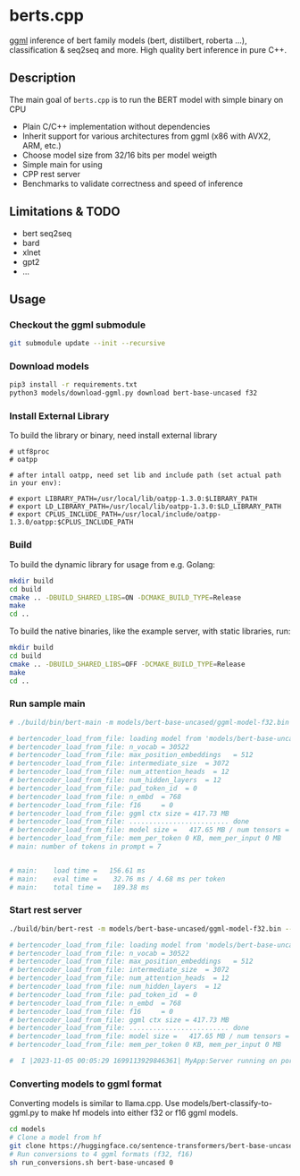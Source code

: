 # berts.cpp

[ggml](https://github.com/ggerganov/ggml) inference of bert family models (bert, distilbert, roberta ...), classification & seq2seq and more.
High quality bert inference in pure C++.

## Description
The main goal of `berts.cpp` is to run the BERT model with simple binary on CPU

* Plain C/C++ implementation without dependencies
* Inherit support for various architectures from ggml (x86 with AVX2, ARM, etc.)
* Choose model size from 32/16 bits per model weigth
* Simple main for using
* CPP rest server
* Benchmarks to validate correctness and speed of inference

## Limitations & TODO
* bert seq2seq
* bard 
* xlnet
* gpt2
* ...

## Usage

### Checkout the ggml submodule
```sh
git submodule update --init --recursive
```
### Download models
```sh
pip3 install -r requirements.txt
python3 models/download-ggml.py download bert-base-uncased f32
```

### Install External Library
To build the library or binary, need install external library
```
# utf8proc
# oatpp

# after intall oatpp, need set lib and include path (set actual path in your env):

# export LIBRARY_PATH=/usr/local/lib/oatpp-1.3.0:$LIBRARY_PATH
# export LD_LIBRARY_PATH=/usr/local/lib/oatpp-1.3.0:$LD_LIBRARY_PATH
# export CPLUS_INCLUDE_PATH=/usr/local/include/oatpp-1.3.0/oatpp:$CPLUS_INCLUDE_PATH

```

### Build
To build the dynamic library for usage from e.g. Golang:
```sh
mkdir build
cd build
cmake .. -DBUILD_SHARED_LIBS=ON -DCMAKE_BUILD_TYPE=Release
make
cd ..
```

To build the native binaries, like the example server, with static libraries, run:
```sh
mkdir build
cd build
cmake .. -DBUILD_SHARED_LIBS=OFF -DCMAKE_BUILD_TYPE=Release
make
cd ..
```


### Run sample main
```sh
# ./build/bin/bert-main -m models/bert-base-uncased/ggml-model-f32.bin

# bertencoder_load_from_file: loading model from 'models/bert-base-uncased/ggml-model-f32.bin' - please wait ...
# bertencoder_load_from_file: n_vocab = 30522
# bertencoder_load_from_file: max_position_embeddings   = 512
# bertencoder_load_from_file: intermediate_size  = 3072
# bertencoder_load_from_file: num_attention_heads  = 12
# bertencoder_load_from_file: num_hidden_layers  = 12
# bertencoder_load_from_file: pad_token_id  = 0
# bertencoder_load_from_file: n_embd  = 768
# bertencoder_load_from_file: f16     = 0
# bertencoder_load_from_file: ggml ctx size = 417.73 MB
# bertencoder_load_from_file: ......................... done
# bertencoder_load_from_file: model size =   417.65 MB / num tensors = 201
# bertencoder_load_from_file: mem_per_token 0 KB, mem_per_input 0 MB
# main: number of tokens in prompt = 7


# main:    load time =   156.61 ms
# main:    eval time =    32.76 ms / 4.68 ms per token
# main:    total time =   189.38 ms

```

### Start rest server
```sh
./build/bin/bert-rest -m models/bert-base-uncased/ggml-model-f32.bin --port 8090

# bertencoder_load_from_file: loading model from 'models/bert-base-uncased/ggml-model-f32.bin' - please wait ...
# bertencoder_load_from_file: n_vocab = 30522
# bertencoder_load_from_file: max_position_embeddings   = 512
# bertencoder_load_from_file: intermediate_size  = 3072
# bertencoder_load_from_file: num_attention_heads  = 12
# bertencoder_load_from_file: num_hidden_layers  = 12
# bertencoder_load_from_file: pad_token_id  = 0
# bertencoder_load_from_file: n_embd  = 768
# bertencoder_load_from_file: f16     = 0
# bertencoder_load_from_file: ggml ctx size = 417.73 MB
# bertencoder_load_from_file: ......................... done
# bertencoder_load_from_file: model size =   417.65 MB / num tensors = 201
# bertencoder_load_from_file: mem_per_token 0 KB, mem_per_input 0 MB

#  I |2023-11-05 00:05:29 1699113929846361| MyApp:Server running on port 8090
```


### Converting models to ggml format
Converting models is similar to llama.cpp. Use models/bert-classify-to-ggml.py to make hf models into either f32 or f16 ggml models. 

```sh
cd models
# Clone a model from hf
git clone https://huggingface.co/sentence-transformers/bert-base-uncased
# Run conversions to 4 ggml formats (f32, f16)
sh run_conversions.sh bert-base-uncased 0
```

